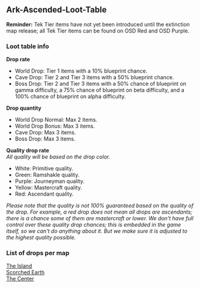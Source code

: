 ## Ark-Ascended-Loot-Table
**Reminder:**
Tek Tier items have not yet been introduced until the extinction map release; all Tek Tier items can be found on OSD Red and OSD Purple.

### Loot table info
**Drop rate**
- World Drop: Tier 1 items with a 10% blueprint chance.
- Cave Drop: Tier 2 and Tier 3 items with a 50% blueprint chance.
- Boss Drop: Tier 2 and Tier 3 items with a 50% chance of blueprint on gamma difficulty, a 75% chance of blueprint on beta difficulty, and a 100% chance of blueprint on alpha difficulty.

**Drop quantity**
- World Drop Normal: Max 2 items.
- World Drop Bonus: Max 3 items.
- Cave Drop: Max 3 items.
- Boss Drop: Max 3 items.

**Quality drop rate**  
*All quality will be based on the drop color.*
- White: Primitive quality.
- Green: Ramshakle quality.
- Purple: Journeyman quality.
- Yellow: Mastercraft quality.
- Red: Ascendant quality.

*Please note that the quality is not 100% guaranteed based on the quality of the drop. For example, a red drop does not mean all drops are ascendants; there is a chance some of them are mastercraft or lower. We don't have full control over these quality drop chances; this is embedded in the game itself, so we can't do anything about it. But we make sure it is adjusted to the highest quality possible.*

### List of drops per map
[The Island](https://github.com/phascendantservers/Ark-Ascended-Loot-Table/blob/main/List/TheIsland.md)  
[Scorched Earth](https://github.com/phascendantservers/Ark-Ascended-Loot-Table/blob/main/List/ScorchedEarth.md)  
[The Center](https://github.com/phascendantservers/Ark-Ascended-Loot-Table/blob/main/List/TheCenter.md)